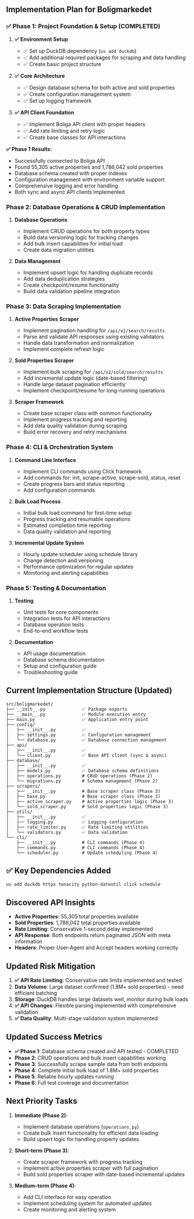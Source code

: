 ## Implementation Plan for Boligmarkedet

### ✅ Phase 1: Project Foundation & Setup (COMPLETED)

1. **✅ Environment Setup**
   - ✅ Set up DuckDB dependency (`uv add duckdb`)
   - ✅ Add additional required packages for scraping and data handling
   - ✅ Create basic project structure

2. **✅ Core Architecture**
   - ✅ Design database schema for both active and sold properties
   - ✅ Create configuration management system
   - ✅ Set up logging framework

3. **✅ API Client Foundation**
   - ✅ Implement Boliga API client with proper headers
   - ✅ Add rate limiting and retry logic
   - ✅ Create base classes for API interactions

**✅ Phase 1 Results:**
- Successfully connected to Boliga API
- Found 55,305 active properties and 1,786,042 sold properties
- Database schema created with proper indexes
- Configuration management with environment variable support
- Comprehensive logging and error handling
- Both sync and async API clients implemented

### Phase 2: Database Operations & CRUD Implementation

1. **Database Operations**
   - Implement CRUD operations for both property types
   - Build data versioning logic for tracking changes
   - Add bulk insert capabilities for initial load
   - Create data migration utilities

2. **Data Management**
   - Implement upsert logic for handling duplicate records
   - Add data deduplication strategies
   - Create checkpoint/resume functionality
   - Build data validation pipeline integration

### Phase 3: Data Scraping Implementation

1. **Active Properties Scraper**
   - Implement pagination handling for `/api/v2/search/results`
   - Parse and validate API responses using existing validators
   - Handle data transformation and normalization
   - Implement complete refresh logic

2. **Sold Properties Scraper**
   - Implement bulk scraping for `/api/v2/sold/search/results`
   - Add incremental update logic (date-based filtering)
   - Handle large dataset pagination efficiently
   - Implement checkpoint/resume for long-running operations

3. **Scraper Framework**
   - Create base scraper class with common functionality
   - Implement progress tracking and reporting
   - Add data quality validation during scraping
   - Build error recovery and retry mechanisms

### Phase 4: CLI & Orchestration System

1. **Command Line Interface**
   - Implement CLI commands using Click framework
   - Add commands for: init, scrape-active, scrape-sold, status, reset
   - Create progress bars and status reporting
   - Add configuration commands

2. **Bulk Load Process**
   - Initial bulk load command for first-time setup
   - Progress tracking and resumable operations
   - Estimated completion time reporting
   - Data quality validation and reporting

3. **Incremental Update System**
   - Hourly update scheduler using schedule library
   - Change detection and versioning
   - Performance optimization for regular updates
   - Monitoring and alerting capabilities

### Phase 5: Testing & Documentation

1. **Testing**
   - Unit tests for core components
   - Integration tests for API interactions
   - Database operation tests
   - End-to-end workflow tests

2. **Documentation**
   - API usage documentation
   - Database schema documentation
   - Setup and configuration guide
   - Troubleshooting guide

## Current Implementation Structure (Updated)

```
src/boligmarkedet/
├── __init__.py              ✅ Package exports
├── __main__.py              ✅ Module execution entry
├── main.py                  ✅ Application entry point
├── config/
│   ├── __init__.py          ✅
│   ├── settings.py          ✅ Configuration management
│   └── database.py          ✅ Database connection management
├── api/
│   ├── __init__.py          ✅
│   └── client.py            ✅ Base API client (sync & async)
├── database/
│   ├── __init__.py          ✅
│   ├── models.py            ✅ Database schema definitions
│   ├── operations.py        # CRUD operations (Phase 2)
│   └── migrations.py        # Schema management (Phase 2)
├── scrapers/
│   ├── __init__.py          # Base scraper class (Phase 3)
│   ├── base.py              # Base scraper class (Phase 3)
│   ├── active_scraper.py    # Active properties logic (Phase 3)
│   └── sold_scraper.py      # Sold properties logic (Phase 3)
├── utils/
│   ├── __init__.py          ✅
│   ├── logging.py           ✅ Logging configuration
│   ├── rate_limiter.py      ✅ Rate limiting utilities
│   └── validators.py        ✅ Data validation
└── cli/
    ├── __init__.py          # CLI commands (Phase 4)
    ├── commands.py          # CLI commands (Phase 4)
    └── scheduler.py         # Update scheduling (Phase 4)
```

## ✅ Key Dependencies Added

```bash
uv add duckdb httpx tenacity python-dateutil click schedule
```

## Discovered API Insights

- **Active Properties**: 55,305 total properties available
- **Sold Properties**: 1,786,042 total properties available
- **Rate Limiting**: Conservative 1-second delay implemented
- **API Response**: Both endpoints return paginated JSON with meta information
- **Headers**: Proper User-Agent and Accept headers working correctly

## Updated Risk Mitigation

1. **✅ API Rate Limiting**: Conservative rate limits implemented and tested
2. **Data Volume**: Large dataset confirmed (1.8M+ sold properties) - need efficient batching
3. **Storage**: DuckDB handles large datasets well, monitor during bulk loads
4. **✅ API Changes**: Flexible parsing implemented with comprehensive validation
5. **✅ Data Quality**: Multi-stage validation system implemented

## Updated Success Metrics

- **✅ Phase 1**: Database schema created and API tested - COMPLETED
- **Phase 2**: CRUD operations and bulk insert capabilities working
- **Phase 3**: Successfully scrape sample data from both endpoints
- **Phase 4**: Complete initial bulk load of 1.8M+ sold properties
- **Phase 5**: Reliable hourly updates running
- **Phase 6**: Full test coverage and documentation

## Next Priority Tasks

1. **Immediate (Phase 2)**:
   - Implement database operations (`operations.py`)
   - Create bulk insert functionality for efficient data loading
   - Build upsert logic for handling property updates

2. **Short-term (Phase 3)**:
   - Create scraper framework with progress tracking
   - Implement active properties scraper with full pagination
   - Build sold properties scraper with date-based incremental updates

3. **Medium-term (Phase 4)**:
   - Add CLI interface for easy operation
   - Implement scheduling system for automated updates
   - Create monitoring and alerting system
